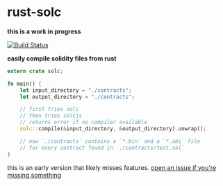 # rust-solc

**this is a work in progress**

[![Build Status][travis-image]][travis-url]

[travis-image]: https://travis-ci.org/snd/rust_solc.svg?branch=master
[travis-url]: https://travis-ci.org/snd/rust_solc

**easily compile solidity files from rust**

```rust
extern crate solc;

fn main() {
    let input_directory = "./contracts";
    let output_directory = "./contracts";

    // first tries solc
    // then tries solcjs
    // returns error if no compiler available
    solc::compile(&input_directory, &output_directory).unwrap();

    // now `./contracts` contains a `*.bin` and a `*.abi` file
    // for every contract found in `./contracts/test.sol`
}
```

this is an early version that likely misses features.
[open an issue if you're missing something](https://github.com/snd/rust_solc/issues/new)
